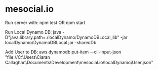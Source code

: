 # mesocial.io

Run server with:
npm test
OR
npm start

Run Local Dynamo DB:
java -D"java.library.path=./localDynamo/DynamoDBLocal_lib" -jar localDynamo/DynamoDBLocal.jar -sharedDb

Add User to DB:
aws dynamodb put-item --cli-input-json "file://C:\Users\Ciaran Callaghan\Documents\Development\mesocial.io\localDynamo\User.json"
